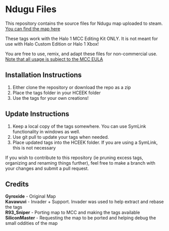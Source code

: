 # Ndugu Files
This repository contains the source files for Ndugu map uploaded to steam. [You can find the map here](https://steamcommunity.com/sharedfiles/filedetails/?id=2905469423)

These tags work with the Halo 1 MCC Editing Kit ONLY. It is not meant for use with Halo Custom Edition or Halo 1 Xbox!

You are free to use, remix, and adapt these files for non-commercial use. [Note that all usage is subject to the MCC EULA](https://www.halowaypoint.com/halo-the-master-chief-collection/eula)


Installation Instructions
----------------------------------------------------------------------------------------------
1. Either clone the repository or download the repo as a zip
2. Place the tags folder in your HCEEK folder
3. Use the tags for your own creations!


Update Instructions
----------------------------------------------------------------------------------------------
1. Keep a local copy of the tags somewhere. You can use SymLink functionality in windows as well.
2. Use git pull to update your tags when needed.
3. Place updated tags into the HCEEK folder. If you are using a SymLink, this is not necessary


If you wish to contribute to this repository (ie pruning excess tags, organizing and renaming things further), feel free to make a branch with your changes and submit a pull request.


Credits
----------------------------------------------------------------------------------------------
**Gyroxide** - Original Map</br>
**Kavawuvi** - Invader + Support. Invader was used to help extract and rebase the tags</br>
**R93_Sniper** - Porting map to MCC and making the tags available</br>
**SiliconMaster** - Requesting the map to be ported and helping debug the small oddities of the map
